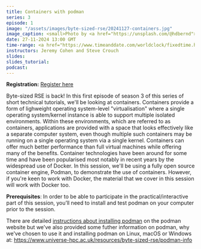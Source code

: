 ```yaml
---
title: Containers with podman
series: 3
episode: 1
image: "/assets/images/byte-sized-rse/20241127-containers.jpg"
image_caption: <small>Photo by <a href="https://unsplash.com/@hdbernd">Bernd Dittrich</a> on <a href="https://unsplash.com/photos/a-stack-of-green-and-red-containers-sitting-on-top-of-each-other-rPM6qVp_tgk">Unsplash</a></small>
date: 27-11-2024 13:00 GMT
time-range: <a href="https://www.timeanddate.com/worldclock/fixedtime.html?msg=Byte-sized+RSE+-+Containers&iso=20241127T13&p1=136&ah=1&am=30" target="_blank" rel="noopener noreferrer">13:00-14:30 GMT</a>
instructors: Jeremy Cohen and Steve Crouch
slides: 
slides_tutorial: 
podcast: 
---
```


<strong>Registration:</strong> <a href="https://forms.gle/ryTFi5Yx9uJdg8bm9"
target="_blank" rel="noopener noreferrer">Register here</a>

Byte-sized RSE is back! In this first episode of season 3 of this series of short technical tutorials, we'll be looking at containers.
Containers provide a form of lighweight operating system-level "virtualisation" where a single operating system/kernel instance is able to support multiple isolated environments.
Within these environments, which are referred to as containers, applications are provided with a space that looks effectively like a separate computer system, even though multiple such containers may be running on a single operating system via a single kernel.
Containers can offer much better performance than full virtual machines while offering many of the benefits.
Container technologies have been around for some time and have been popularised most notably in recent years by the widespread use of Docker.
In this session, we'll be using a fully open source container engine, Podman, to demonstrate the use of containers.
However, if you're keen to work with Docker, the material that we cover in this session will work with Docker too.

**Prerequisites**: In order to be able to participate in the practical/interactive part of this session, you’ll need to install and test podman on your computer prior to the session.

There are detailed [instructions about installing podman](https://podman.io/docs/installation) on the podman website but we've also provided some futher information on podman, why we've chosen to use it and installing podman on Linux, macOS or Windows at: https://www.universe-hpc.ac.uk/resources/byte-sized-rse/podman-info